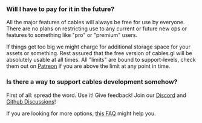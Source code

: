 ### Will I have to pay for it in the future?

All the major features of cables will always be free for use by everyone. There are no plans on restricting use to
any current or future new ops or features to something like "pro" or "premium" users.

If things get too big we might charge for additional storage space for your assets or something. Rest assured
that the free version of cables.gl will be absolutely usable at all times. All "limits" are bound to support-levels,
check them out on [Patreon](https://www.patreon.com/cables_gl) if you are above the limit at any point in time.


### Is there a way to support cables development somehow?

First of all: spread the word. Use it! Give feedback! Join our [Discord](https://discord.gg/cablesgl) and [Github Discussions](https://github.com/cables-gl/cables_docs/discussions)!

If you are looking for more options, [this FAQ](../../features/support/support) might help you.


